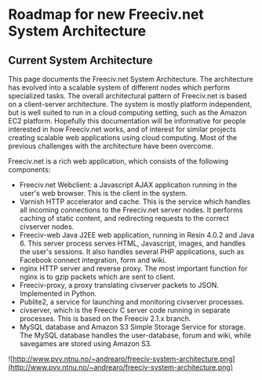 # Roadmap for new Freeciv.net System Architecture #


## Current System Architecture ##
This page documents the Freeciv.net System Architecture. The architecture has evolved into a scalable system of different nodes which perform specialized tasks. The overall architectural pattern of Freeciv.net is based on a client-server architecture. The system is mostly platform independent, but is well suited to run in a cloud computing setting, such as the Amazon EC2 platform. Hopefully this documentation will be informative for people interested in how Freeciv.net works, and of interest for similar projects creating scalable web applications using cloud computing. Most of the previous challenges with the architecture have been overcome.

Freeciv.net is a rich web application, which consists of the following components:

  * Freeciv.net Webclient: a Javascript AJAX application running in the user's web browser. This is the client in the system.
  * Varnish HTTP accelerator and cache. This is the service which handles all incoming connections to the Freeciv.net server nodes. It performs caching of static content, and redirecting requests to the correct civserver nodes.
  * Freeciv-web Java J2EE web application, running in Resin 4.0.2 and Java 6. This server process serves HTML, Javascript, images, and handles the user's sessions. It also handles several PHP applications, such as Facebook connect integration, form and wiki.
  * nginx HTTP server and reverse proxy. The most important function for nginx is to gzip packets which are sent to client.
  * Freeciv-proxy, a proxy translating civserver packets to JSON. Implemented in Python.
  * Publite2, a service for launching and monitoring civserver processes.
  * civserver, which is the Freeciv C server code running in separate processes. This is based on the Freeciv 2.1.x branch.
  * MySQL database and Amazon S3 Simple Storage Service for storage. The MySQL database handles the user-database, forum and wiki, while savegames are stored using Amazon S3.

![http://www.pvv.ntnu.no/~andrearo/freeciv-system-architecture.png](http://www.pvv.ntnu.no/~andrearo/freeciv-system-architecture.png)